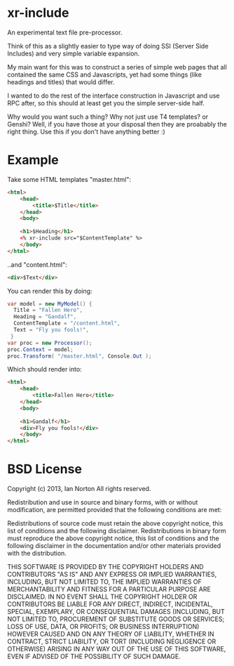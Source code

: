 xr-include
==========

An experimental text file pre-processor. 

Think of this as a slightly easier to type way of doing SSI (Server Side
Includes) and very simple variable expansion.

My main want for this was to construct a series of simple web pages that all
contained the same CSS and Javascripts, yet had some things (like headings and
titles) that would differ. 

I wanted to do the rest of the interface construction in Javascript and use RPC
after, so this should at least get you the simple server-side half.

Why would you want such a thing? Why not just use T4 templates? or Genshi? 
Well, if you have those at your disposal then they are proabably the right
thing. Use this if you don't have anything better :)

Example
========

Take some HTML templates "master.html":
```html
<html>
	<head>
		<title>$Title</title>
	</head>
	<body>
	
	<h1>$Heading</h1>
    <% xr-include src="$ContentTemplate" %>
	</body>
</html>
```
..and "content.html":
```html
<div>$Text</div>
```

You can render this by doing:
```csharp
var model = new MyModel() {
  Title = "Fallen Hero",
  Heading = "Gandalf", 
  ContentTemplate = "/content.html",
  Text = "Fly you fools!",
 }
var proc = new Processor();
proc.Context = model;
proc.Transform( "/master.html", Console.Out );
```
Which should render into:
```html
<html>
	<head>
		<title>Fallen Hero</title>
	</head>
	<body>
	
	<h1>Gandalf</h1>
    <div>Fly you fools!</div>
	</body>
</html>
```

BSD License
============

Copyright (c) 2013, Ian Norton
All rights reserved.

Redistribution and use in source and binary forms, with or without
modification, are permitted provided that the following conditions are met:

Redistributions of source code must retain the above copyright notice, this
list of conditions and the following disclaimer.  Redistributions in binary
form must reproduce the above copyright notice, this list of conditions and the
following disclaimer in the documentation and/or other materials provided
with the distribution.

THIS SOFTWARE IS PROVIDED BY THE COPYRIGHT HOLDERS AND CONTRIBUTORS "AS IS" AND
ANY EXPRESS OR IMPLIED WARRANTIES, INCLUDING, BUT NOT LIMITED TO, THE IMPLIED
WARRANTIES OF MERCHANTABILITY AND FITNESS FOR A PARTICULAR PURPOSE ARE
DISCLAIMED. IN NO EVENT SHALL THE COPYRIGHT HOLDER OR CONTRIBUTORS BE LIABLE
FOR ANY DIRECT, INDIRECT, INCIDENTAL, SPECIAL, EXEMPLARY, OR CONSEQUENTIAL
DAMAGES (INCLUDING, BUT NOT LIMITED TO, PROCUREMENT OF SUBSTITUTE GOODS OR
SERVICES; LOSS OF USE, DATA, OR PROFITS; OR BUSINESS INTERRUPTION) HOWEVER
CAUSED AND ON ANY THEORY OF LIABILITY, WHETHER IN CONTRACT, STRICT LIABILITY,
OR TORT (INCLUDING NEGLIGENCE OR OTHERWISE) ARISING IN ANY WAY OUT OF THE USE
OF THIS SOFTWARE, EVEN IF ADVISED OF THE POSSIBILITY OF SUCH DAMAGE.
